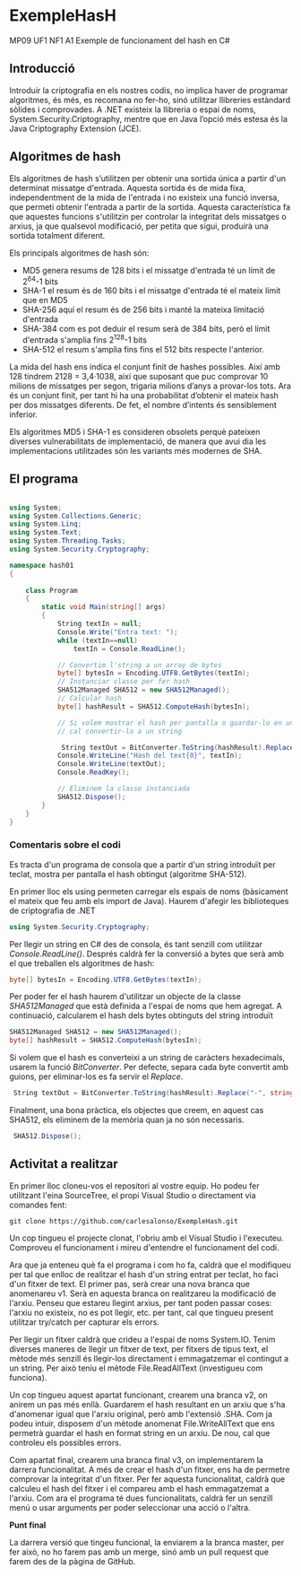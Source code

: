 # ExempleHasH
MP09 UF1 NF1 A1 
Exemple de funcionament del hash en C#

## Introducció
Introduir la criptografia en els  nostres codis, no implica haver de programar algoritmes, és més, es recomana no fer-ho, sinó utilitzar llibreries estàndard sòlides i comprovades. 
A .NET existeix la llibreria o espai de noms, System.Security.Criptography, mentre que en Java l’opció més estesa és la Java Criptography Extension (JCE).

## Algoritmes de hash
Els algoritmes de hash s’utilitzen per obtenir una sortida única a partir d'un determinat missatge d'entrada. Aquesta sortida és de mida fixa, independentment de la mida de l'entrada i no existeix una funció inversa, que permeti obtenir l'entrada a partir de la sortida. Aquesta característica fa que aquestes funcions s'utilitzin per controlar la integritat dels missatges o arxius, ja que qualsevol modificació, per petita que sigui, produirà una sortida totalment diferent.

Els principals algoritmes de hash són:
- MD5 genera resums de 128 bits i el missatge d'entrada té un límit de 2<sup>64</sup>-1 bits 
- SHA-1 el resum és de 160 bits i el missatge d'entrada té el mateix límit que en MD5
- SHA-256 aquí el resum és de 256 bits i manté la mateixa limitació d'entrada
- SHA-384 com es pot deduir el resum serà de 384 bits, però el límit d'entrada s'amplia fins 2<sup>128</sup>-1 bits
- SHA-512 el resum s'amplia fins fins el 512 bits respecte l'anterior.

La mida del hash ens indica el conjunt finit de hashes possibles. Així amb 128 tindrem 2128 = 3,4·1038, així que suposant que puc comprovar 10 milions de missatges per segon, trigaria milions d’anys a provar-los tots. Ara és un conjunt finit, per tant hi ha una probabilitat d’obtenir el mateix hash per dos missatges diferents. De fet, el nombre d’intents és sensiblement inferior.

Els algoritmes MD5 i SHA-1 es consideren obsolets perquè pateixen diverses vulnerabilitats de implementació, de manera que avui dia les implementacions utilitzades són les variants més modernes de SHA.

## El programa

````C#

using System;
using System.Collections.Generic;
using System.Linq;
using System.Text;
using System.Threading.Tasks;
using System.Security.Cryptography;

namespace hash01
{
   
    class Program
    {
        static void Main(string[] args)
        {
            String textIn = null;
            Console.Write("Entra text: ");
            while (textIn==null)
                textIn = Console.ReadLine();

            // Convertim l'string a un array de bytes
            byte[] bytesIn = Encoding.UTF8.GetBytes(textIn);
            // Instanciar classe per fer hash
            SHA512Managed SHA512 = new SHA512Managed();
            // Calcular hash
            byte[] hashResult = SHA512.ComputeHash(bytesIn);

            // Si volem mostrar el hash per pantalla o guardar-lo en un arxiu de text
            // cal convertir-lo a un string

             String textOut = BitConverter.ToString(hashResult).Replace("-", string.Empty);
            Console.WriteLine("Hash del text{0}", textIn);
            Console.WriteLine(textOut);
            Console.ReadKey();

            // Eliminem la classe instanciada
            SHA512.Dispose();
        }
    }
}
````

### Comentaris sobre el codi
Es tracta d'un programa de consola que a partir d'un string introduït per teclat, mostra per pantalla el hash obtingut (algoritme SHA-512).

En primer lloc els using permeten carregar els espais de noms (bàsicament el mateix que feu amb els import de Java). Haurem d'afegir les biblioteques de criptografia de .NET

````C#
using System.Security.Cryptography;
````

Per llegir un string en C# des de consola, és tant senzill com utilitzar _Console.ReadLine()_. Després caldrà fer la conversió a bytes que serà amb el que treballen els algoritmes de hash:

````C#
byte[] bytesIn = Encoding.UTF8.GetBytes(textIn);
````

Per poder fer el hash haurem d'utilitzar un objecte de la classe _SHA512Managed_ que està definida a l'espai de noms que hem agregat. A continuació, calcularem el hash dels bytes obtinguts del string introduït

````C#
SHA512Managed SHA512 = new SHA512Managed();
byte[] hashResult = SHA512.ComputeHash(bytesIn);
````
Si volem que el hash es converteixi a un string de caràcters hexadecimals, usarem la funció _BitConverter_. Per defecte, separa cada byte convertit amb guions, per eliminar-los es fa servir el _Replace_.

````C#
 String textOut = BitConverter.ToString(hashResult).Replace("-", string.Empty);
````
Finalment, una bona pràctica, els objectes que creem, en aquest cas SHA512, els eliminem de la memòria quan ja no són necessaris.

````C#
 SHA512.Dispose();
````

## Activitat a realitzar
En primer lloc cloneu-vos el repositori al vostre equip. Ho podeu fer utilitzant l'eina SourceTree, el propi Visual Studio o directament via comandes fent:

````
git clone https://github.com/carlesalonso/ExempleHash.git
````

Un cop tingueu el projecte clonat, l'obriu amb el Visual Studio i l'executeu. Comproveu el funcionament i mireu d'entendre el funcionament del codi.

Ara que ja enteneu què fa el programa i com ho fa, caldrà que el modifiqueu per tal que enlloc de realitzar el hash d'un string entrat per teclat,  ho faci d'un fitxer de text. El primer pas, serà crear una nova branca que anomenareu v1. Serà en aquesta branca on realitzareu la modificació de l'arxiu. Penseu que estareu llegint arxius, per tant poden passar coses: l'arxiu no existeix, no es pot llegir, etc. per tant, cal que tingueu present utilitzar try/catch per capturar els errors.

Per llegir un fitxer caldrà que crideu a l'espai de noms System.IO. Tenim diverses maneres de llegir un fitxer de text, per fitxers de tipus text, el mètode més senzill és llegir-los directament i emmagatzemar el contingut a un string. Per això teniu el mètode File.ReadAllText (investigueu com funciona).

Un cop tingueu aquest apartat funcionant, crearem una branca v2, on anirem un pas més enllà. Guardarem el hash resultant en un arxiu que s'ha d'anomenar igual que l'arxiu original, però amb l'extensió .SHA. Com ja podeu intuir, disposem d'un mètode anomenat File.WriteAllText que ens permetrà guardar el hash en format string en un arxiu. De nou, cal que controleu els possibles errors.

Com apartat final, crearem una branca final v3, on implementarem la darrera funcionalitat. A més de crear el hash d'un fitxer, ens ha de permetre comprovar la integritat d'un fitxer. Per fer aquesta funcionalitat, caldrà que calculeu el hash del fitxer i el compareu amb el hash emmagatzemat a l'arxiu. Com ara el programa té dues funcionalitats, caldrà fer un senzill menú o usar arguments per poder seleccionar una acció o l'altra.

**Punt final**

La darrera versió que tingeu funcional, la enviarem a la branca master, per fer això, no ho farem pas amb un merge, sinó amb un pull request que farem des de la pàgina de GitHub.




